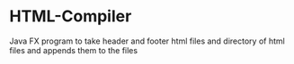 # HTML-Compiler
Java FX program to take header and footer html files and directory of html files and appends them to the files
